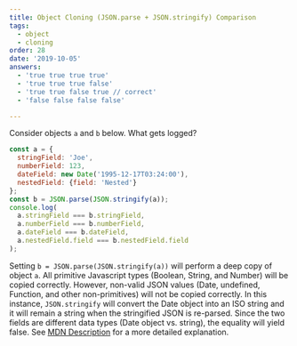 ```yaml
---
title: Object Cloning (JSON.parse + JSON.stringify) Comparison
tags:
  - object
  - cloning
order: 28
date: '2019-10-05'
answers:
  - 'true true true true'
  - 'true true true false'
  - 'true true false true // correct'
  - 'false false false false'

---
```


Consider objects `a` and `b` below. What gets logged?

```javascript
const a = { 
  stringField: 'Joe',
  numberField: 123,
  dateField: new Date('1995-12-17T03:24:00'),
  nestedField: {field: 'Nested'}
};
const b = JSON.parse(JSON.stringify(a));
console.log(
  a.stringField === b.stringField,
  a.numberField === b.numberField,
  a.dateField === b.dateField,
  a.nestedField.field === b.nestedField.field
);
```

<!-- explanation -->

Setting `b = JSON.parse(JSON.stringify(a))` will perform a deep copy of object `a`. All primitive Javascript types (Boolean, String, and Number) will be copied correctly. However, non-valid JSON values (Date, undefined, Function, and other non-primitives) will not be copied correctly. In this instance, `JSON.stringify` will convert the Date object into an ISO string and it will remain a string when the stringified JSON is re-parsed. Since the two fields are different data types (Date object vs. string), the equality will yield false. See [MDN Description](https://developer.mozilla.org/en-US/docs/Web/JavaScript/Reference/Global_Objects/JSON/stringify#Description) for a more detailed explanation.
